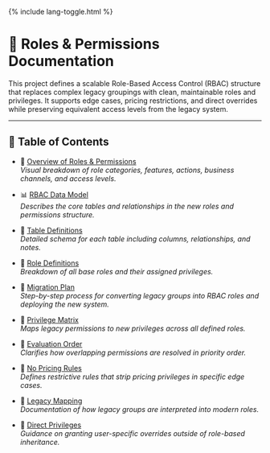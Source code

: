 <link rel="stylesheet" href="/it-docs/assets/css/custom.css">

{% include lang-toggle.html %}

# 🧠 Roles & Permissions Documentation

This project defines a scalable Role-Based Access Control (RBAC) structure that replaces complex legacy groupings with clean, maintainable roles and privileges. It supports edge cases, pricing restrictions, and direct overrides while preserving equivalent access levels from the legacy system.

---

## 📑 Table of Contents

- 🧠 [Overview of Roles & Permissions](./structure-overview.md)  
  *Visual breakdown of role categories, features, actions, business channels, and access levels.*

- 📊 [RBAC Data Model](./data-model.md)  
  *Describes the core tables and relationships in the new roles and permissions structure.*

- 🧱 [Table Definitions](./table-definitions.md)  
  *Detailed schema for each table including columns, relationships, and notes.*

- 🧩 [Role Definitions](./role-definitions.md)  
  *Breakdown of all base roles and their assigned privileges.*

- 🔄 [Migration Plan](./migration-plan.md)  
  *Step-by-step process for converting legacy groups into RBAC roles and deploying the new system.*

- 🧮 [Privilege Matrix](./privilege-matrix.md)  
  *Maps legacy permissions to new privileges across all defined roles.*

- 🧭 [Evaluation Order](./evaluation-order.md)  
  *Clarifies how overlapping permissions are resolved in priority order.*

- 🚫 [No Pricing Rules](./no-pricing-rules.md)  
  *Defines restrictive rules that strip pricing privileges in specific edge cases.*

- 🧾 [Legacy Mapping](./legacy-mapping.md)  
  *Documentation of how legacy groups are interpreted into modern roles.*

- 🧷 [Direct Privileges](./direct-privileges.md)  
  *Guidance on granting user-specific overrides outside of role-based inheritance.*
